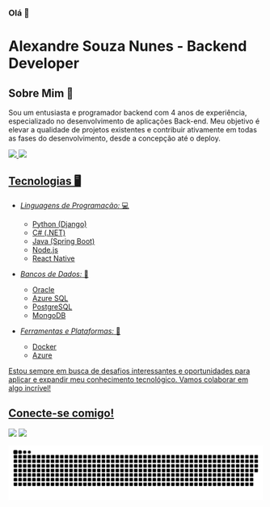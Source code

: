 ### Olá 👋
# Alexandre Souza Nunes - Backend Developer

## Sobre Mim 💬
Sou um entusiasta e programador backend com 4 anos de experiência, especializado no desenvolvimento de aplicações Back-end. Meu objetivo é elevar a qualidade de projetos existentes e contribuir ativamente em todas as fases do desenvolvimento, desde a concepção até o deploy.

<div>
  <a href = "https://github.com/Xandao2307">
  <img height="180em" src="https://github-readme-stats.vercel.app/api?username=Xandao2307&show_icons=true&theme=dark&include_all_commits=true&count_private-true"L>
  <img height="180em" src="https://github-readme-stats.vercel.app/api/top-langs/?username=Xandao2307&layout=compact&langs_count=16&theme=dark"L>
</div>

## Tecnologias 🖥
- *Linguagens de Programação:* 💻
  - Python (Django) 
  - C# (.NET)
  - Java (Spring Boot)
  - Node.js
  - React Native

- *Bancos de Dados:* 💾
  - Oracle
  - Azure SQL
  - PostgreSQL
  - MongoDB

- *Ferramentas e Plataformas:* 🧷
  - Docker
  - Azure

Estou sempre em busca de desafios interessantes e oportunidades para aplicar e expandir meu conhecimento tecnológico. Vamos colaborar em algo incrível!

## Conecte-se comigo!
<a href="https://linkedin.com/in/alexandre-souza-nunes-01b3b61b5/" target="_blank"><img src="https://img.shields.io/badge/-LinkedIn-%230077B5?style=for-the-badge&logo=linkedin&logoColor=white" target="_blank"></a> 
<a href = "https://api.whatsapp.com/send/?phone=5513997318146&text=Ol%C3%A1+Alexandre&type=phone_number&app_absent=0"><img src="https://img.shields.io/badge/WhatsApp-25D366?style=for-the-badge&logo=whatsapp&logoColor=white" target="_blank"></a>

<a href="https://github.com/asouzapioneersoftware">
  <picture>
    <source media=" (prefers-color-scheme: dark)" srcset="https://raw.githubusercontent.com/asouzapioneersoftware/asouzapioneersoftware/output/github-contribution-grid-snake-dark.svg">
    <source media="(prefers-color-scheme: light)" srcset="https://raw-githubusercontent.com/asouzapioneersoftware/asouzapioneersoftware/output/github-contribution-grid-snake.svg">
    <img alt="github contribution grid snake animation" src="https://raw.githubusercontent.com/asouzapioneersoftware/asouzapioneersoftware/output/github-contribution-grid-snake.svg">
  </picture>
<a/>
